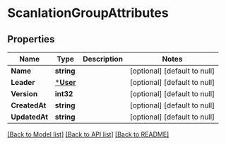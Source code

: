 # ScanlationGroupAttributes

## Properties

Name | Type | Description | Notes
------------ | ------------- | ------------- | -------------
**Name** | **string** |  | [optional] [default to null]
**Leader** | [***User**](User.md) |  | [optional] [default to null]
**Version** | **int32** |  | [optional] [default to null]
**CreatedAt** | **string** |  | [optional] [default to null]
**UpdatedAt** | **string** |  | [optional] [default to null]

[[Back to Model list]](../README.md#documentation-for-models) [[Back to API list]](../README.md#documentation-for-api-endpoints) [[Back to README]](../README.md)

